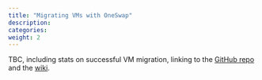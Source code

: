 ```yaml
---
title: "Migrating VMs with OneSwap"
description:
categories:
weight: 2
---
```


TBC, including stats on successful VM migration, linking to the [GitHub repo](https://github.com/OpenNebula/one-swap) and the [wiki](https://github.com/OpenNebula/one-swap/wiki).

